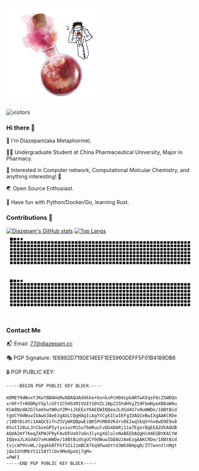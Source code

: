 <img src="https://raw.githubusercontent.com/metaphorme/metaphorme/main/boom.png" width=52% height=52%>

![visitors](https://visitor-badge.laobi.icu/badge?page_id=metaphorme.metaphorme)

### Hi there 👋

🥷 I'm Diazepam(aka Metaphorme).

👨‍🎓 Undergraduate Student at China Pharmaceutical University, Major in Pharmacy.

🧪 Interested in Computer network, Computational Molcular Chemistry, and anything interesting! 🤩

🌏 Open Source Enthusiast.

🌱 Have fun with Python/Docker/Go, learning Rust.

### Contributions 🦾

[![Diazepam's GitHub stats](https://github-readme-stats.vercel.app/api?username=metaphorme&show_icons=true&theme=merko)](https://github.com/anuraghazra/github-readme-stats)
[![Top Langs](https://github-readme-stats.vercel.app/api/top-langs/?username=metaphorme&exclude_repo=metaphorme.github.io&layout=compact&theme=merko)](https://github.com/anuraghazra/github-readme-stats)
![Snake](https://raw.githubusercontent.com/metaphorme/metaphorme/release/dist/github-snake.svg#gh-light-mode-only)
![Snake](https://raw.githubusercontent.com/metaphorme/metaphorme/release/dist/github-snake-dark.svg#gh-dark-mode-only)

### Contact Me

📬 Email: 77@diazepam.cc

🎭 PGP Signature: 1E6892D719DE14EEF1EE5960DEFF5F01B4189DB6

🔒 PGP PUBLIC KEY:

```
-----BEGIN PGP PUBLIC KEY BLOCK-----

mDMEY9dWuxYJKwYBBAHaRw8BAQdAddkke+bxnkxPcH0dspGARTwXXqsF6cZSWDQn
xrOF+T+0O0RpYXplcGFtIChHSVRIVUItS0VZL1NpZ25hdHVyZS9FbmNyeXB0aW9u
KSA8NzdAZGlhemVwYW0uY2M+iJkEExYKAEEWIQQeaJLXGd4U7vHuWWDe/18BtBid
tgUCY9dWuwIbAwUJAeEzgAULCQgHAgIiAgYVCgkICwIEFgIDAQIeBwIXgAAKCRDe
/18BtBidti1AAQCEsTnZ5VyWXQBpwEiQK5PnM88VKdrvDE2wqSEqV+hx6wD9E9u0
05xtI28uL3rCbzeGPIytyxsxcM15u76mRuulvQG4OARj11a7EgorBgEEAZdVAQUB
AQdA2mY76eqZXPWJFRyFAvDFUa97o6n3lyngXQlolnNaBEEDAQgHiH4EGBYKACYW
IQQeaJLXGd4U7vHuWWDe/18BtBidtgUCY9dWuwIbDAUJAeEzgAAKCRDe/18BtBid
tvjcAP9VvWL/2gqkkBTFGf3Zi2imBCAT6q9PwabYrd3WG98HpgD/ZT7wnntlnMgt
jQo1UYUMkYt2i58YllOv9Me0poUj7gM=
=PWFI
-----END PGP PUBLIC KEY BLOCK-----
```
